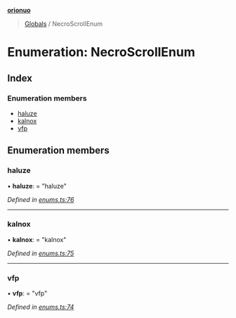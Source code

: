 **[orionuo](../README.md)**

> [Globals](../globals.md) / NecroScrollEnum

# Enumeration: NecroScrollEnum

## Index

### Enumeration members

* [haluze](necroscrollenum.md#haluze)
* [kalnox](necroscrollenum.md#kalnox)
* [vfp](necroscrollenum.md#vfp)

## Enumeration members

### haluze

•  **haluze**:  = "haluze"

*Defined in [enums.ts:76](https://github.com/msviha/orionuo/blob/4924a24/src/enums.ts#L76)*

___

### kalnox

•  **kalnox**:  = "kalnox"

*Defined in [enums.ts:75](https://github.com/msviha/orionuo/blob/4924a24/src/enums.ts#L75)*

___

### vfp

•  **vfp**:  = "vfp"

*Defined in [enums.ts:74](https://github.com/msviha/orionuo/blob/4924a24/src/enums.ts#L74)*
